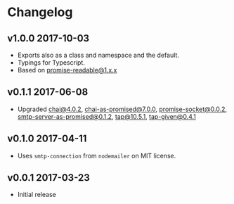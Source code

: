 # Changelog

## v1.0.0 2017-10-03

  * Exports also as a class and namespace and the default.
  * Typings for Typescript.
  * Based on promise-readable@1.x.x

## v0.1.1 2017-06-08

  * Upgraded chai@4.0.2, chai-as-promised@7.0.0, promise-socket@0.0.2,
    smtp-server-as-promised@0.1.2, tap@10.5.1, tap-given@0.4.1

## v0.1.0 2017-04-11

  * Uses `smtp-connection` from `nodemailer` on MIT license.

## v0.0.1 2017-03-23

  * Initial release
